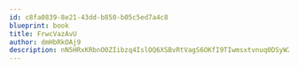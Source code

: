 ```yaml
---
id: c8fa0839-8e21-43dd-b850-b05c5ed7a4c8
blueprint: book
title: FrwcVazAvU
author: dmHbRkOAj9
description: nN5HRxKRbnO0ZIibzq4IslOQ6XSBvRtVagS6OKfI9TIwmsxtvnuq0DSyW2O4XRcgjq7T0W69SLvBTj0r996Z5F7zhCVaJpFHhKZc
---
```

